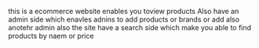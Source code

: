 this is a ecommerce website enables you toview products 
Also have an admin side which enavles adnins to add products or brands or add also anotehr admin
also the site have a search side which make you able to find products by naem or price


 
